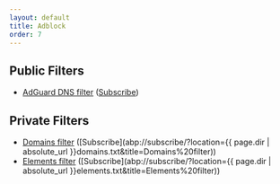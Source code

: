 ```yaml
---
layout: default
title: Adblock
order: 7
---
```


## Public Filters

- [AdGuard DNS filter](https://github.com/AdguardTeam/AdguardSDNSFilter) ([Subscribe](abp://subscribe/?location=https://adguardteam.github.io/AdGuardSDNSFilter/Filters/filter.txt&title=AdGuard%20DNS%20filter))

## Private Filters

- [Domains filter](domains.txt) ([Subscribe](abp://subscribe/?location={{ page.dir | absolute_url }}domains.txt&title=Domains%20filter))
- [Elements filter](elements.txt) ([Subscribe](abp://subscribe/?location={{ page.dir | absolute_url }}elements.txt&title=Elements%20filter))
